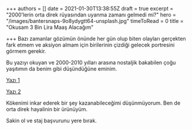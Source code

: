 +++
authors = []
date = 2021-01-30T13:38:55Z
draft = true
excerpt = "2000'lerin orta direk rüyasından uyanma zamanı gelmedi mi?"
hero = "/images/bantersnaps-9o8ydygtt64-unsplash.jpg"
timeToRead = 0
title = "Okusam 3 Bin Lira Maaş Alacağım"

+++
Bazı zamanlar gözümün önünde her gün olup biten olayları gerçekten fark etmem ve aksiyon almam için birilerinin çizdiği gelecek portresini görmem gerekir.

Bu yazıyı okuyan ve 2000-2010 yılları arasına nostaljik bakabilen çoğu yaşıtımın da benim gibi düşündüğüne eminim.

[Yazı 1](https://twitter.com/mrozansonmez/status/1354068332991885315)

[Yazı 2](https://www.paraanaliz.com/2020/ekonomi/kerim-rota-yazdi-baris-ve-sinemin-orta-direk-olma-hayali-50957/)

Kökenimi inkar ederek bir şey kazanabileceğimi düşünmüyorum. Ben de orta direk hayalinin bir ürünüyüm.

Sakin ol ve staj başvurunu yere bırak.